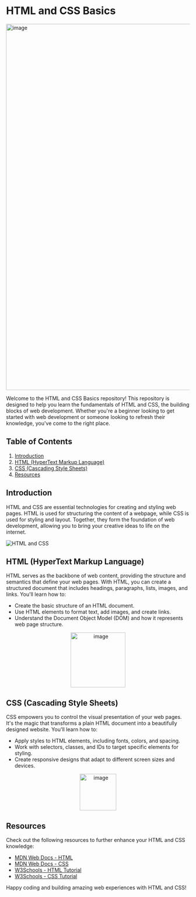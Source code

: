 # HTML and CSS Basics

<img src="https://i.morioh.com/2023/06/05/92c685bb.webp"  alt="image" style="width:1000px;"/>

Welcome to the HTML and CSS Basics repository! This repository is designed to help you learn the fundamentals of HTML and CSS, the building blocks of web development. Whether you're a beginner looking to get started with web development or someone looking to refresh their knowledge, you've come to the right place.

## Table of Contents

1. [Introduction](#introduction)
2. [HTML (HyperText Markup Language)](#html-hypertext-markup-language)
3. [CSS (Cascading Style Sheets)](#css-cascading-style-sheets)
4. [Resources](#resources)

## Introduction

HTML and CSS are essential technologies for creating and styling web pages. HTML is used for structuring the content of a webpage, while CSS is used for styling and layout. Together, they form the foundation of web development, allowing you to bring your creative ideas to life on the internet.
    

![HTML and CSS](https://www.bitdegree.org/learn/storage/media/images/css-tutorial-img4-02.o.png)

## HTML (HyperText Markup Language)

HTML serves as the backbone of web content, providing the structure and semantics that define your web pages. With HTML, you can create a structured document that includes headings, paragraphs, lists, images, and links. You'll learn how to:

- Create the basic structure of an HTML document.
- Use HTML elements to format text, add images, and create links.
- Understand the Document Object Model (DOM) and how it represents web page structure.

<p align="center">
<img src="https://upload.wikimedia.org/wikipedia/commons/thumb/6/61/HTML5_logo_and_wordmark.svg/180px-HTML5_logo_and_wordmark.svg.png"  alt="image" style="width:150px;"/>
</p>

## CSS (Cascading Style Sheets)

CSS empowers you to control the visual presentation of your web pages. It's the magic that transforms a plain HTML document into a beautifully designed website. You'll learn how to:

- Apply styles to HTML elements, including fonts, colors, and spacing.
- Work with selectors, classes, and IDs to target specific elements for styling.
- Create responsive designs that adapt to different screen sizes and devices.

<p align="center">
<img src="https://upload.wikimedia.org/wikipedia/commons/thumb/d/d5/CSS3_logo_and_wordmark.svg/180px-CSS3_logo_and_wordmark.svg.png" alt="image" style="width:100px;"/>
</p>


## Resources

Check out the following resources to further enhance your HTML and CSS knowledge:

- [MDN Web Docs - HTML](https://developer.mozilla.org/en-US/docs/Web/HTML)
- [MDN Web Docs - CSS](https://developer.mozilla.org/en-US/docs/Web/CSS)
- [W3Schools - HTML Tutorial](https://www.w3schools.com/html/)
- [W3Schools - CSS Tutorial](https://www.w3schools.com/css/)

Happy coding and building amazing web experiences with HTML and CSS!
